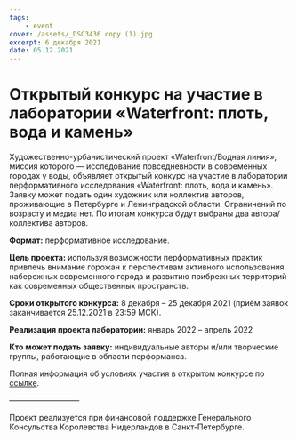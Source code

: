 ```yaml
---
tags:
    - event
cover: /assets/_DSC3436 copy (1).jpg
excerpt: 6 декабря 2021
date: 05.12.2021
---
```


# Открытый конкурс на участие в лаборатории «Waterfront: плоть, вода и камень»

Художественно-урбанистический проект «Waterfront/Водная линия», миссия которого — исследование повседневности в современных городах у воды, объявляет открытый 
конкурс на участие в лаборатории перформативного исследования «Waterfront: плоть, вода и камень». Заявку может подать один художник или коллектив авторов, 
проживающие в Петербурге и Ленинградской области. Ограничений по возрасту и медиа нет. По итогам конкурса будут выбраны два автора/коллектива авторов. 

**Формат:** перформативное исследование.

**Цель проекта:** используя возможности перформативных практик привлечь внимание горожан к перспективам активного использования набережных современного города и 
развитию прибрежных территорий как современных общественных пространств.

**Сроки открытого конкурса:** 8 декабря – 25 декабря 2021 (приём заявок заканчивается 25.12.2021 в 23:59 МСК).

**Реализация проекта лаборатории:** январь 2022 – апрель 2022

**Кто может подать заявку:** индивидуальные авторы и/или творческие группы, работающие в области перформанса.

Полная информация об условиях участия в открытом конкурсе по [ссылке](https://waterfront.tools/perf_lab). 


—————————


Проект реализуется при финансовой поддержке Генерального Консульства Королевства Нидерландов в Санкт-Петербурге.
